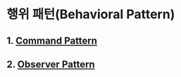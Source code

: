 # 행위 패턴(Behavioral Pattern)
## 1. [Command Pattern](/BehavioralPattern/Command/README.md)

## 2. [Observer Pattern](/BehavioralPattern/Observer/README.md)